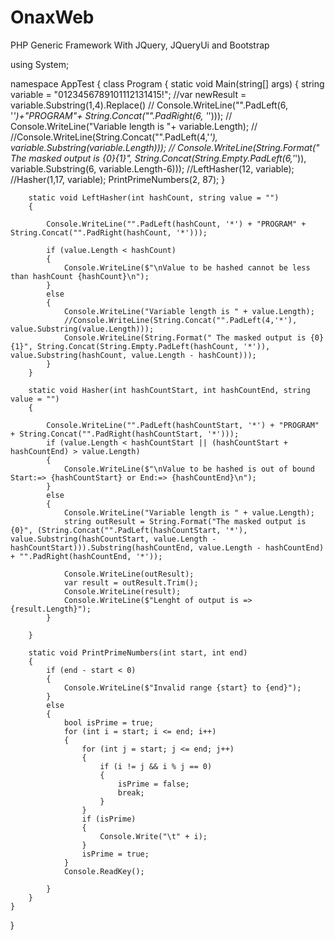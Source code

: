 # OnaxWeb
PHP Generic Framework With JQuery, JQueryUi and Bootstrap

using System;

namespace AppTest
{
    class Program
    {
        static void Main(string[] args)
        {
            string variable = "0123456789101112131415!";
            //var newResult = variable.Substring(1,4).Replace()
            // Console.WriteLine("".PadLeft(6, '*')+"PROGRAM"+ String.Concat("".PadRight(6, '*')));
            // Console.WriteLine("Variable length is "+ variable.Length);
            // //Console.WriteLine(String.Concat("".PadLeft(4,'*'), variable.Substring(variable.Length)));
            // Console.WriteLine(String.Format(" The masked output is {0}{1}", String.Concat(String.Empty.PadLeft(6,'*')), variable.Substring(6, variable.Length-6)));
            //LeftHasher(12, variable);
            //Hasher(1,17, variable);
            PrintPrimeNumbers(2, 87);
        }


        static void LeftHasher(int hashCount, string value = "")
        {

            Console.WriteLine("".PadLeft(hashCount, '*') + "PROGRAM" + String.Concat("".PadRight(hashCount, '*')));

            if (value.Length < hashCount)
            {
                Console.WriteLine($"\nValue to be hashed cannot be less than hashCount {hashCount}\n");
            }
            else
            {
                Console.WriteLine("Variable length is " + value.Length);
                //Console.WriteLine(String.Concat("".PadLeft(4,'*'), value.Substring(value.Length)));
                Console.WriteLine(String.Format(" The masked output is {0}{1}", String.Concat(String.Empty.PadLeft(hashCount, '*')), value.Substring(hashCount, value.Length - hashCount)));
            }
        }

        static void Hasher(int hashCountStart, int hashCountEnd, string value = "")
        {

            Console.WriteLine("".PadLeft(hashCountStart, '*') + "PROGRAM" + String.Concat("".PadRight(hashCountStart, '*')));
            if (value.Length < hashCountStart || (hashCountStart + hashCountEnd) > value.Length)
            {
                Console.WriteLine($"\nValue to be hashed is out of bound Start:=> {hashCountStart} or End:=> {hashCountEnd}\n");
            }
            else
            {
                Console.WriteLine("Variable length is " + value.Length);
                string outResult = String.Format("The masked output is {0}", (String.Concat("".PadLeft(hashCountStart, '*'), value.Substring(hashCountStart, value.Length - hashCountStart))).Substring(hashCountEnd, value.Length - hashCountEnd) + "".PadRight(hashCountEnd, '*'));

                Console.WriteLine(outResult);
                var result = outResult.Trim();
                Console.WriteLine(result);
                Console.WriteLine($"Lenght of output is => {result.Length}");
            }

        }

        static void PrintPrimeNumbers(int start, int end)
        {
            if (end - start < 0)
            {
                Console.WriteLine($"Invalid range {start} to {end}");
            }
            else
            {
                bool isPrime = true;
                for (int i = start; i <= end; i++)
                {
                    for (int j = start; j <= end; j++)
                    {
                        if (i != j && i % j == 0)
                        {
                            isPrime = false;
                            break;
                        }
                    }
                    if (isPrime)
                    {
                        Console.Write("\t" + i);
                    }
                    isPrime = true;
                }
                Console.ReadKey();

            }
        }
    }
}
